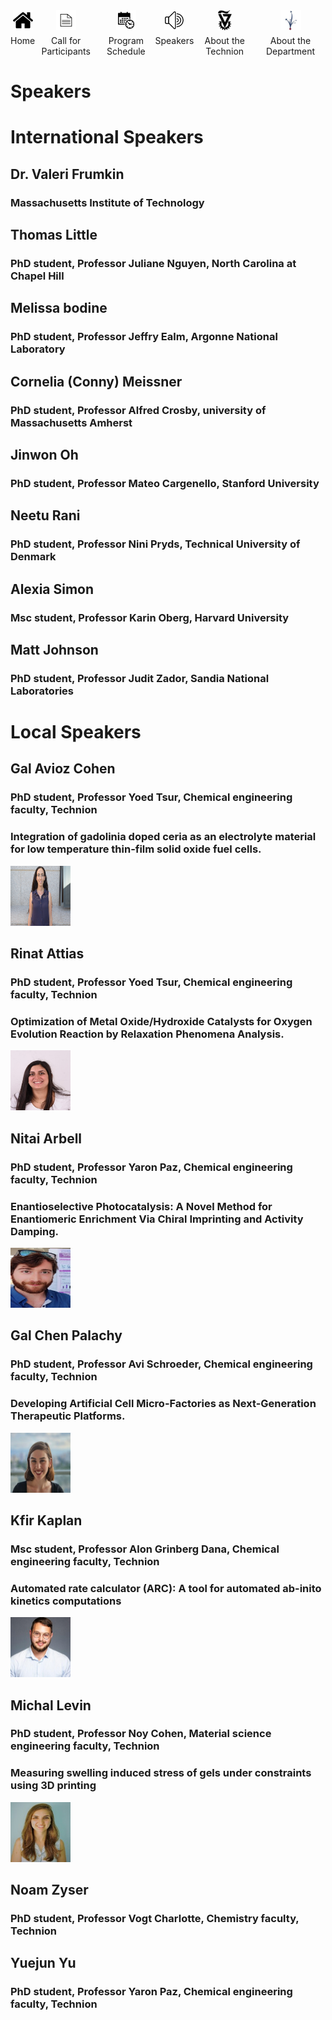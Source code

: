 <div style="display: flex; justify-content: space-between;">
  <div>
    <div style="display: flex; flex-direction: column; align-items: center;">
      <a href="https://TCESC.github.io/tcesc/" title="Home"><img src="./photos/logo/home.png" alt="Home" width="32" height="32"></a>
      <div style="text-align: center; margin-top: 5px;">Home</div>
    </div>
  </div>
  <div>
    <div style="display: flex; flex-direction: column; align-items: center;">
      <a href="https://TCESC.github.io/tcesc/call-for-Participants.html" title="Call for Participants"><img src="./photos/logo/paper.png" alt="Call for Participants" width="32" height="32"></a>
      <div style="text-align: center; margin-top: 5px;">Call for Participants</div>
    </div>
  </div>
  <div>
    <div style="display: flex; flex-direction: column; align-items: center;">
      <a href="https://TCESC.github.io/tcesc/program-schedule.html" title="Program Schedule"><img src="./photos/logo/schedule.png" alt="Program Schedule" width="32" height="32"></a>
      <div style="text-align: center; margin-top: 5px;">Program Schedule</div>
    </div>
  </div>
  <div>
    <div style="display: flex; flex-direction: column; align-items: center;">
      <a href="https://TCESC.github.io/tcesc/speakers.html" title="Speakers"><img src="./photos/logo/speakers.png" alt="Speakers" width="32" height="32"></a>
      <div style="text-align: center; margin-top: 5px;">Speakers</div>
    </div>
  </div>
  <div>
    <div style="display: flex; flex-direction: column; align-items: center;">
      <a href="https://www.technion.ac.il/en/home-2/" title="About the Technion"><img src="./photos/logo/Technion_Logo.png" alt="About the Technion" width="22" height="32"></a>
      <div style="text-align: center; margin-top: 5px;">About the Technion</div>
    </div>
  </div>
  <div>
    <div style="display: flex; flex-direction: column; align-items: center;">
      <a href="https://chemeng.technion.ac.il/" title="About Chemical Engineering Department"><img src="./photos/logo/logo1-45.png" alt="About the Wolfson Department of Chemical Engineering" width="33" height="32"></a>
      <div style="text-align: center; margin-top: 5px;">About the Department</div>
    </div>
  </div>
</div>


# Speakers
# International Speakers 
## Dr. Valeri Frumkin 
### Massachusetts Institute of Technology

## Thomas Little 
### PhD student, Professor Juliane Nguyen, North Carolina at Chapel Hill

## Melissa bodine 
### PhD student, Professor Jeffry Ealm, Argonne National Laboratory

## Cornelia (Conny) Meissner
### PhD student, Professor Alfred Crosby, university of Massachusetts Amherst

## Jinwon Oh
### PhD student, Professor Mateo Cargenello, Stanford University


## Neetu Rani
### PhD student, Professor Nini Pryds, Technical University of Denmark

## Alexia Simon 
### Msc student, Professor Karin Oberg, Harvard University

## Matt Johnson
### PhD student, Professor Judit Zador, Sandia National Laboratories





# Local Speakers 
## Gal Avioz Cohen
### PhD student, Professor Yoed Tsur, Chemical engineering faculty, Technion
### Integration of gadolinia doped ceria as an electrolyte material for low temperature thin-film solid oxide fuel cells.
<img src="./photos/speakers/Gal Avioz Cohen.jpg" alt="Gal Avioz Cohen" width="96" height="96">

## Rinat Attias
### PhD student, Professor Yoed Tsur, Chemical engineering faculty, Technion
### Optimization of Metal Oxide/Hydroxide Catalysts for Oxygen Evolution Reaction by Relaxation Phenomena Analysis.
<img src="./photos/speakers/Rinat Attias.jpg" alt="Rinat Attias" width="96" height="96">

## Nitai Arbell
### PhD student, Professor Yaron Paz, Chemical engineering faculty, Technion
### Enantioselective Photocatalysis: A Novel Method for Enantiomeric Enrichment Via Chiral Imprinting and Activity Damping.
<img src="./photos/speakers/Nitai Arbell.jpg" alt="Nitai Arbell" width="96" height="96">

## Gal Chen Palachy
### PhD student, Professor Avi Schroeder, Chemical engineering faculty, Technion
### Developing Artificial Cell Micro-Factories as Next-Generation Therapeutic Platforms.
<img src="./photos/speakers/Gal Chen-Palachy.jpg" alt="Gal Chen Palachy" width="96" height="96">

## Kfir Kaplan
### Msc student, Professor Alon Grinberg Dana, Chemical engineering faculty, Technion
### Automated rate calculator (ARC): A tool for automated ab-inito kinetics computations
<img src="./photos/speakers/Kfir Kaplan.jpg" alt="Kfir Kaplan" width="96" height="96">

## Michal Levin
### PhD student, Professor Noy Cohen, Material science engineering faculty, Technion
### Measuring swelling induced stress of gels under constraints using 3D printing
<img src="./photos/speakers/Michal Levin.jpg" alt="Michal Levin" width="96" height="96">

## Noam Zyser
### PhD student, Professor Vogt Charlotte, Chemistry faculty, Technion

## Yuejun Yu 
### PhD student, Professor Yaron Paz, Chemical engineering faculty, Technion
